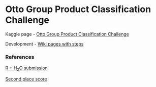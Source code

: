 # Otto Group Product Classification Challenge

Kaggle page - [Otto Group Product Classification Challenge](https://www.kaggle.com/c/otto-group-product-classification-challenge)

Development - [Wiki pages with steps](https://github.com/akutin/kaggle-otto-product/wiki)

### References

[R + H<sub>2</sub>O submission](https://www.kaggle.com/thakurrajanand/otto-group-product-classification-challenge/deep-learning-h2o-0-44)

[Second place score](http://blog.kaggle.com/2015/06/09/otto-product-classification-winners-interview-2nd-place-alexander-guschin/)
